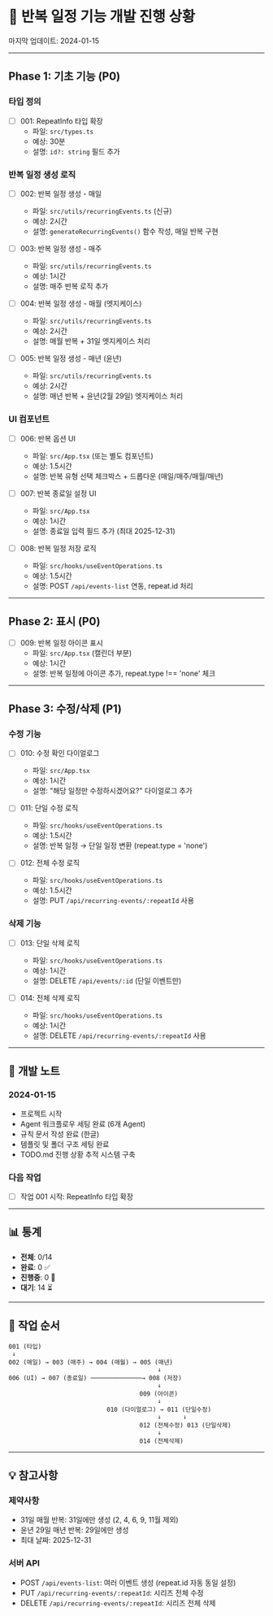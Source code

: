 # 🎯 반복 일정 기능 개발 진행 상황

마지막 업데이트: 2024-01-15

---

## Phase 1: 기초 기능 (P0)

### 타입 정의

- [ ] 001: RepeatInfo 타입 확장
  - 파일: `src/types.ts`
  - 예상: 30분
  - 설명: `id?: string` 필드 추가

### 반복 일정 생성 로직

- [ ] 002: 반복 일정 생성 - 매일

  - 파일: `src/utils/recurringEvents.ts` (신규)
  - 예상: 2시간
  - 설명: `generateRecurringEvents()` 함수 작성, 매일 반복 구현

- [ ] 003: 반복 일정 생성 - 매주

  - 파일: `src/utils/recurringEvents.ts`
  - 예상: 1시간
  - 설명: 매주 반복 로직 추가

- [ ] 004: 반복 일정 생성 - 매월 (엣지케이스)

  - 파일: `src/utils/recurringEvents.ts`
  - 예상: 2시간
  - 설명: 매월 반복 + 31일 엣지케이스 처리

- [ ] 005: 반복 일정 생성 - 매년 (윤년)
  - 파일: `src/utils/recurringEvents.ts`
  - 예상: 2시간
  - 설명: 매년 반복 + 윤년(2월 29일) 엣지케이스 처리

### UI 컴포넌트

- [ ] 006: 반복 옵션 UI

  - 파일: `src/App.tsx` (또는 별도 컴포넌트)
  - 예상: 1.5시간
  - 설명: 반복 유형 선택 체크박스 + 드롭다운 (매일/매주/매월/매년)

- [ ] 007: 반복 종료일 설정 UI

  - 파일: `src/App.tsx`
  - 예상: 1시간
  - 설명: 종료일 입력 필드 추가 (최대 2025-12-31)

- [ ] 008: 반복 일정 저장 로직
  - 파일: `src/hooks/useEventOperations.ts`
  - 예상: 1.5시간
  - 설명: POST `/api/events-list` 연동, repeat.id 처리

---

## Phase 2: 표시 (P0)

- [ ] 009: 반복 일정 아이콘 표시
  - 파일: `src/App.tsx` (캘린더 부분)
  - 예상: 1시간
  - 설명: 반복 일정에 아이콘 추가, repeat.type !== 'none' 체크

---

## Phase 3: 수정/삭제 (P1)

### 수정 기능

- [ ] 010: 수정 확인 다이얼로그

  - 파일: `src/App.tsx`
  - 예상: 1시간
  - 설명: "해당 일정만 수정하시겠어요?" 다이얼로그 추가

- [ ] 011: 단일 수정 로직

  - 파일: `src/hooks/useEventOperations.ts`
  - 예상: 1.5시간
  - 설명: 반복 일정 → 단일 일정 변환 (repeat.type = 'none')

- [ ] 012: 전체 수정 로직
  - 파일: `src/hooks/useEventOperations.ts`
  - 예상: 1.5시간
  - 설명: PUT `/api/recurring-events/:repeatId` 사용

### 삭제 기능

- [ ] 013: 단일 삭제 로직

  - 파일: `src/hooks/useEventOperations.ts`
  - 예상: 1시간
  - 설명: DELETE `/api/events/:id` (단일 이벤트만)

- [ ] 014: 전체 삭제 로직
  - 파일: `src/hooks/useEventOperations.ts`
  - 예상: 1시간
  - 설명: DELETE `/api/recurring-events/:repeatId` 사용

---

## 📝 개발 노트

### 2024-01-15

- 프로젝트 시작
- Agent 워크플로우 세팅 완료 (6개 Agent)
- 규칙 문서 작성 완료 (한글)
- 템플릿 및 폴더 구조 세팅 완료
- TODO.md 진행 상황 추적 시스템 구축

### 다음 작업

- [ ] 작업 001 시작: RepeatInfo 타입 확장

---

## 📊 통계

- **전체**: 0/14
- **완료**: 0 ✅
- **진행중**: 0 🔄
- **대기**: 14 ⏳

---

## 🎯 작업 순서

```
001 (타입)
 ↓
002 (매일) → 003 (매주) → 004 (매월) → 005 (매년)
                                         ↓
006 (UI) → 007 (종료일) ──────────────→ 008 (저장)
                                         ↓
                                    009 (아이콘)
                                         ↓
                           010 (다이얼로그) → 011 (단일수정)
                                         ↓      ↓
                                    012 (전체수정) 013 (단일삭제)
                                         ↓
                                    014 (전체삭제)
```

---

## 💡 참고사항

### 제약사항

- 31일 매월 반복: 31일에만 생성 (2, 4, 6, 9, 11월 제외)
- 윤년 29일 매년 반복: 29일에만 생성
- 최대 날짜: 2025-12-31

### 서버 API

- POST `/api/events-list`: 여러 이벤트 생성 (repeat.id 자동 동일 설정)
- PUT `/api/recurring-events/:repeatId`: 시리즈 전체 수정
- DELETE `/api/recurring-events/:repeatId`: 시리즈 전체 삭제
